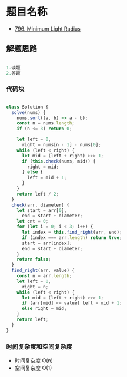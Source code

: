 # 题目名称

- [796. Minimum Light Radius](https://binarysearch.com/problems/Minimum-Light-Radius)

## 解题思路

```javascript

1.读题
2.答题

```

### 代码块

```javascript

class Solution {
  solve(nums) {
    nums.sort((a, b) => a - b);
    const n = nums.length;
    if (n <= 3) return 0;

    let left = 0,
      right = nums[n - 1] - nums[0];
    while (left < right) {
      let mid = (left + right) >>> 1;
      if (this.check(nums, mid)) {
        right = mid;
      } else {
        left = mid + 1;
      }
    }
    return left / 2;
  }
  check(arr, diameter) {
    let start = arr[0],
      end = start + diameter;
    let cnt = 0;
    for (let i = 0; i < 3; i++) {
      let index = this.find_right(arr, end);
      if (index === arr.length) return true;
      start = arr[index];
      end = start + diameter;
    }
    return false;
  }
  find_right(arr, value) {
    const n = arr.length;
    let left = 0,
      right = n;
    while (left < right) {
      let mid = (left + right) >>> 1;
      if (arr[mid] <= value) left = mid + 1;
      else right = mid;
    }
    return left;
  }
}

```

### 时间复杂度和空间复杂度

- 时间复杂度 O(n)
- 空间复杂度 O(1)
